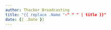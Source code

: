 ```yaml
---
author: Thacker Broadcasting
title: "{{ replace .Name "-" " " | title }}"
date: {{ .Date }}
---
```


